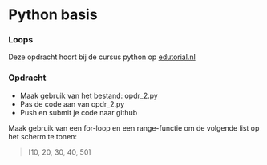 # Python basis

### Loops
Deze opdracht hoort bij de cursus python op [edutorial.nl](https://www.edutorial.nl/course/python)

### Opdracht

* Maak gebruik van het bestand: opdr_2.py
* Pas de code aan van opdr_2.py
* Push en submit je code naar github

Maak gebruik van een for-loop en een range-functie om de volgende list op het scherm te tonen:

>[10, 20, 30, 40, 50]